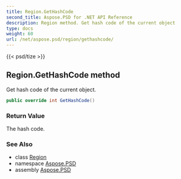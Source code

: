 ```yaml
---
title: Region.GetHashCode
second_title: Aspose.PSD for .NET API Reference
description: Region method. Get hash code of the current object
type: docs
weight: 60
url: /net/aspose.psd/region/gethashcode/
---
```

{{< psd/tize >}}
## Region.GetHashCode method

Get hash code of the current object.

```csharp
public override int GetHashCode()
```

### Return Value

The hash code.

### See Also

* class [Region](../)
* namespace [Aspose.PSD](../../region/)
* assembly [Aspose.PSD](../../../)


